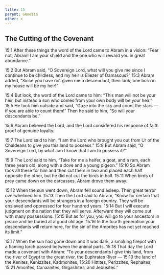 ```yaml
---
title: 15
parent: Genesis
other: x
---
```


## The Cutting of the Covenant

<a name="15:1">15:1</a> After these things the word of the Lord came to Abram in a vision: “Fear not, Abram! I am your shield and the one who will reward you in great abundance.”

<a name="15:2">15:2</a> But Abram said, “O Sovereign Lord, what will you give me since I continue to be childless, and my heir is Eliezer of Damascus?” <a name="15:3">15:3</a> Abram added, “Since you have not given me a descendant, then look, one born in my house will be my heir!”

<a name="15:4">15:4</a> But look, the word of the Lord came to him: “This man will not be your heir, but instead a son who comes from your own body will be your heir.” <a name="15:5">15:5</a> He took him outside and said, “Gaze into the sky and count the stars — if you are able to count them!” Then he said to him, “So will your descendants be.”

<a name="15:6">15:6</a> Abram believed the Lord, and the Lord considered his response of faith proof of genuine loyalty.

<a name="15:7">15:7</a> The Lord said to him, “I am the Lord who brought you out from Ur of the Chaldeans to give you this land to possess.” <a name="15:8">15:8</a> But Abram said, “O Sovereign Lord, by what can I know that I am to possess it?”

<a name="15:9">15:9</a> The Lord said to him, “Take for me a heifer, a goat, and a ram, each three years old, along with a dove and a young pigeon.” <a name="15:10">15:10</a> So Abram took all these for him and then cut them in two and placed each half opposite the other, but he did not cut the birds in half. <a name="15:11">15:11</a> When birds of prey came down on the carcasses, Abram drove them away.

<a name="15:12">15:12</a> When the sun went down, Abram fell sound asleep. Then great terror overwhelmed him. <a name="15:13">15:13</a> Then the Lord said to Abram, “Know for certain that your descendants will be strangers in a foreign country. They will be enslaved and oppressed for four hundred years. <a name="15:14">15:14</a> But I will execute judgment on the nation that they will serve. Afterward they will come out with many possessions. <a name="15:15">15:15</a> But as for you, you will go to your ancestors in peace and be buried at a good old age. <a name="15:16">15:16</a> In the fourth generation your descendants will return here, for the sin of the Amorites has not yet reached its limit.”

<a name="15:17">15:17</a> When the sun had gone down and it was dark, a smoking firepot with a flaming torch passed between the animal parts. <a name="15:18">15:18</a> That day the Lord made a covenant with Abram: “To your descendants I give this land, from the river of Egypt to the great river, the Euphrates River —  <a name="15:19">15:19</a> the land of the Kenites, Kenizzites, Kadmonites, <a name="15:20">15:20</a> Hittites, Perizzites, Rephaites, <a name="15:21">15:21</a> Amorites, Canaanites, Girgashites, and Jebusites.”
